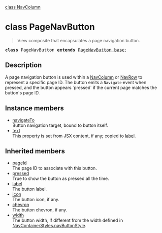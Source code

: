 [class NavColumn](NavColumn.md)

# class PageNavButton

> View composite that encapsulates a page navigation button.

<pre class="docgen_signature"><b>class</b> PageNavButton <b>extends</b> <a href="PageNavButton_base.md">PageNavButton_base</a>;</pre>

## Description

A page navigation button is used within a [NavColumn](NavColumn.md) or [NavRow](NavRow.md) to represent a specific page ID. The button emits a `Navigate` event when pressed, and the button appears 'pressed' if the current page matches the button's page ID.

## Instance members

- [<!--{ref:property}-->navigateTo](PageNavButton_navigateTo.md) <!--{refchip:protected}-->\
    Button navigation target, bound to button itself.
- [<!--{ref:property}-->text](PageNavButton_text.md) <!--{refchip:protected}-->\
    This property is set from JSX content, if any; copied to [label](PageNavButton_base_label.md).

## Inherited members

- [<!--{ref:property}-->pageId](PageNavButton_base_pageId.md) \
    The page ID to associate with this button.
- [<!--{ref:property}-->pressed](PageNavButton_base_pressed.md) \
    True to show the button as pressed all the time.
- [<!--{ref:property}-->label](PageNavButton_base_label.md) \
    The button label.
- [<!--{ref:property}-->icon](PageNavButton_base_icon.md) \
    The button icon, if any.
- [<!--{ref:property}-->chevron](PageNavButton_base_chevron.md) \
    The button chevron, if any.
- [<!--{ref:property}-->width](PageNavButton_base_width.md) \
    The button width, if different from the width defined in [NavContainerStyles.navButtonStyle](NavContainerStyles_navButtonStyle.md).